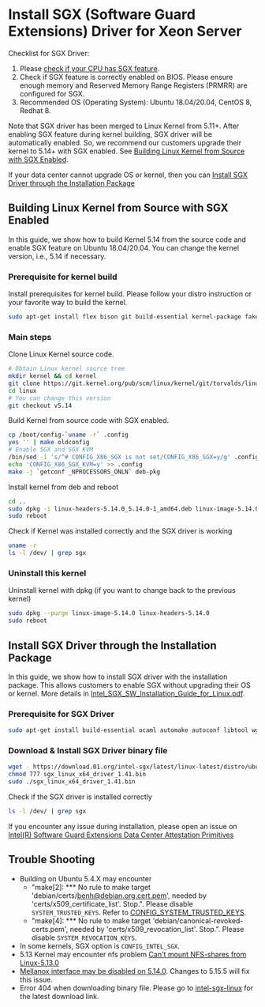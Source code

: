 # Install SGX (Software Guard Extensions) Driver for Xeon Server

Checklist for SGX Driver:

1. Please [check if your CPU has SGX feature](https://www.intel.com/content/www/us/en/support/articles/000028173/processors.html).
2. Check if SGX feature is correctly enabled on BIOS. Please ensure enough memory and Reserved Memory Range Registers (PRMRR) are configured for SGX.
3. Recommended OS (Operating System): Ubuntu 18.04/20.04, CentOS 8, Redhat 8.

Note that SGX driver has been merged to Linux Kernel from 5.11+. After enabling SGX feature during kernel building, SGX driver will be automatically enabled. So, we recommend our customers upgrade their kernel to 5.14+ with SGX enabled. See [Building Linux Kernel from Source with SGX Enabled](#building-linux-kernel-from-source-with-sgx-enabled).

If your data center cannot upgrade OS or kernel, then you can [Install SGX Driver through the Installation Package](#install-sgx-driver-through-the-installation-package)

## Building Linux Kernel from Source with SGX Enabled

In this guide, we show how to build Kernel 5.14 from the source code and enable SGX feature on Ubuntu 18.04/20.04. You can change the kernel version, i.e., 5.14 if necessary.

### Prerequisite for kernel build

Install prerequisites for kernel build. Please follow your distro instruction or your favorite way to build the kernel.

```bash
sudo apt-get install flex bison git build-essential kernel-package fakeroot libncurses5-dev libssl-dev ccache libelf-dev
```

### Main steps

Clone Linux Kernel source code.

```bash
# Obtain Linux kernel source tree
mkdir kernel && cd kernel
git clone https://git.kernel.org/pub/scm/linux/kernel/git/torvalds/linux.git
cd linux
# You can change this version
git checkout v5.14
```

Build Kernel from source code with SGX enabled.

```bash
cp /boot/config-`uname -r` .config
yes '' | make oldconfig
# Enable SGX and SGX KVM
/bin/sed -i 's/^# CONFIG_X86_SGX is not set/CONFIG_X86_SGX=y/g' .config
echo 'CONFIG_X86_SGX_KVM=y' >> .config
make -j `getconf _NPROCESSORS_ONLN` deb-pkg
```

Install kernel from deb and reboot

```bash
cd ..
sudo dpkg -i linux-headers-5.14.0_5.14.0-1_amd64.deb linux-image-5.14.0_5.14.0-1_amd64.deb
sudo reboot
```

Check if Kernel was installed correctly and the SGX driver is working

```bash
uname -r
ls -l /dev/ | grep sgx
```

### Uninstall this kernel

Uninstall kernel with dpkg (if you want to change back to the previous kernel)

```bash
sudo dpkg --purge linux-image-5.14.0 linux-headers-5.14.0
sudo reboot
```

## Install SGX Driver through the Installation Package

In this guide, we show how to install SGX driver with the installation package. This allows customers to enable SGX without upgrading their OS or kernel. More details in [Intel_SGX_SW_Installation_Guide_for_Linux.pdf](https://download.01.org/intel-sgx/latest/dcap-latest/linux/docs/Intel_SGX_SW_Installation_Guide_for_Linux.pdf).

### Prerequisite for SGX Driver

```bash
sudo apt-get install build-essential ocaml automake autoconf libtool wget python libssl-dev dkms 
```

### Download & Install SGX Driver binary file

```bash
wget - https://download.01.org/intel-sgx/latest/linux-latest/distro/ubuntu20.04-server/sgx_linux_x64_driver_1.41.bin
chmod 777 sgx_linux_x64_driver_1.41.bin
sudo ./sgx_linux_x64_driver_1.41.bin
```

Check if the SGX driver is installed correctly

```bash
ls -l /dev/ | grep sgx
```

If you encounter any issue during installation, please open an issue on [Intel(R) Software Guard Extensions Data Center Attestation Primitives](https://github.com/intel/SGXDataCenterAttestationPrimitives)

## Trouble Shooting

* Building on Ubuntu 5.4.X may encounter
	* "make[2]: *** No rule to make target 'debian/certs/benh@debian.org.cert.pem', needed by 'certs/x509_certificate_list'.  Stop.". Please disable `SYSTEM_TRUSTED_KEYS`. Refer to [CONFIG_SYSTEM_TRUSTED_KEYS](https://askubuntu.com/questions/1329538/compiling-the-kernel-5-11-11).
	* "make[4]: *** No rule to make target 'debian/canonical-revoked-certs.pem', needed by 'certs/x509_revocation_list'.  Stop.". Please disable `SYSTEM_REVOCATION_KEYS`.
* In some kernels, SGX option is `CONFIG_INTEL_SGX`.
* 5.13 Kernel may encounter nfs problem [Can't mount NFS-shares from Linux-5.13.0](https://forums.gentoo.org/viewtopic-p-8629887.html?sid=f7359b869fb71849d64f3e69bb48503a)
* [Mellanox interface may be disabled on 5.14.0](https://bugzilla.redhat.com/show_bug.cgi?id=2014094). Changes to 5.15.5 will fix this issue.
* Error 404 when downloading binary file. Please go to [intel-sgx-linux](https://download.01.org/intel-sgx/latest/linux-latest/distro) for the latest download link.
